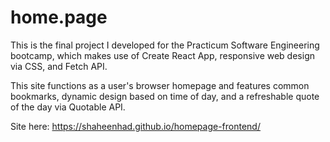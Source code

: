 # home.page

This is the final project I developed for the Practicum Software
Engineering bootcamp, which makes use of Create React App, responsive
web design via CSS, and Fetch API.

This site functions as a user's browser homepage and features common bookmarks, dynamic design based on time of day, and a refreshable quote of the day via Quotable API.

Site here: https://shaheenhad.github.io/homepage-frontend/
